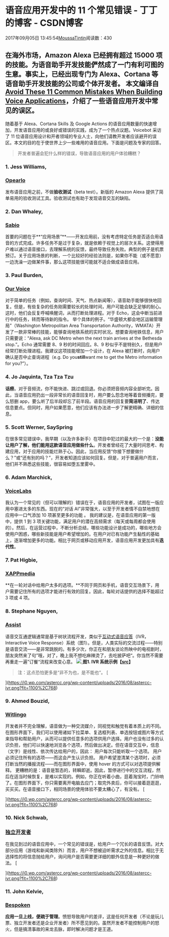 
# 语音应用开发中的 11 个常见错误 - 丁丁的博客 - CSDN博客


2017年09月05日 13:45:54[MoussaTintin](https://me.csdn.net/JackyTintin)阅读数：430


在海外市场，Amazon Alexa 已经拥有超过 15000 项的技能。为语音助手开发技能俨然成了一门有利可图的生意。事实上，已经出现专门为 Alexa、Cortana 等语音助手开发技能的公司或个体开发者。
本文编译自[Avoid These 11 Common Mistakes When Building Voice Applications](https://www.voicebot.ai/2017/06/02/avoid-11-common-mistakes-building-voice-applications/)，介绍了一些语音应用开发中常见的误区。
---
随着基于 Alexa、Cortana Skills 及 Google Actions 的语音应用数量的快速增加，开发语音应用的或良好或错误的实践，成为了一个热点议题。Voicebot 采访了 11 位语音应用设计和开者领域的专业人士，向他们请教开发者应该避开的误区。本文的目的在于使世界上少一些难用的语音应用。下面是问题及专家的回答。
> 开发者普遍会犯什么样的错误，导致语音应用的用户体验糟糕？

### 1. Jess Williams,
### [Opearlo](http://www.opearlo.com/)
发布语音应用之前，不做**验收测试**（beta test）。新版的 Amazon Alexa 提供了简单易用的验收测试工具。验收测试也有助于发现语音交互的缺陷。
### 2. Dan Whaley,
### [Sabio](http://www.sabio.co.uk/)
首要的问题在于**“应用场景”**——开发应用前，没有考虑特定任务是否适合用语音的方式完成。许多任务不是过于复杂，就是依赖于视觉上的层次关系。这使得用户难以通过语音接口，去理解系统的反馈，最终导致任务失败。典型的例子是机票预订。关于应用场景的判断，一个比较好的经验法则是，如果你不能（或不愿意）一边洗澡一边做某件事，那么这项技能很可能就不适合做成语音应用。
### 3. Paul Burden,
### [Our Voice](http://www.ourvoice.net/)
对于简单的任务（例如，查询时间、天气、热点新闻等），语音助手能够很快地回复。但是，有些复杂的任务刚需要较长的处理时间，用户可能会缺乏足够的耐心。这时，他们会反复呼喊唤醒词，从而打断处理进程。对于 Echo，这会中断当前进行中的任务，转而等待新的指令。
举个具体的例子。“华盛顿大都会地区运输管理局”（Washington Metropolitan Area Transportation Authority，WMATA）开发了一款非常棒的技能，能够查询地铁系统的实时状况。想要查询地铁信息，用户只需要说：“Alexa, ask DC Metro when the next train arrives at the Bethesda stop.”。Echo 通常需要 8、9 秒的时间回应。8、9 秒似乎不是特别久，但是用户经常打断处理进程。我建议这项技能增加一个设计，在 Alexa 被打断时，向用户确认是否中止查询进程（e.g. Do you**still**want me to get the Metro information for you?”）。
### 4. Jo Jaquinta, Tza Tza Tzu
**话痨**。对于音频流，你不能快进、跳过或回退。你必须把音频内容全部听完。因此，当语音应用扔出一段非常长的语音回复时，用户要么怨念地等着音频播完，要么怒删 app，要么听了后半段却忘了前半段。语音应用的回复要**简洁明了**、传达信息要点。但同时，用户如果愿意，他们应该有办法进一步了解更精确、详细的信息。
### 5. Scott Werner, SaySpring
在很多常见错误中，我早期（以及许多新手）在项目中犯过的最大的一个是：**没能让用户了解，他们能用这款语音应用做些什么**。开发者曾经花了大量时间思考、构建应用，对于应用的技能烂熟于心。因此，当应用反馈“你接下想要做什么？”或“还有别的吗？”，开发者知道应该如何回复。但是，对于普遍用户而言，他们并不熟悉这些技能，很容易如堕五里雾中。
### 6. Adam Marchick,
### [VoiceLabs](http://voicelabs.co/)
我认为一个常见的（但可以理解的）错误在于，语音应用的开发者，试图在一版应用中塞进太多的东西。现在的“对话 AI”非常强大，以至于开发者情不自禁地想在应用中一口气添加 10 项甚至更多的功能 。
我的建议是，在语音应用的第一版中，提供 1 到 3 项关键功能，满足用户的潜在高频需求（每天或每周都会使用的）。然后，在运营过程中，不断分析总结，哪些功能设计是成功的，哪些地方会使用户困惑，哪些新技能是用户希望增加的。在用户对已有功能产生黏性的基础上，逐渐增加更多的功能。相比于网页或移动应用开发，语音应用开发更加具有**迭代性**。
### 7. Pat Higbie,
### [XAPPmedia](https://xappmedia.com/)
**在一轮对话中给用户太多的选项。**不同于网页和手机，语音交互场景下，用户需要记住所有的选项才能进行有效的回复。因此，每轮对话提供的选择不能超过 3 项或 4 项。
### 8. Stephane Nguyen,
### [Assist](http://www.assi.st/)
语音交互通逻辑通常是基于树状流程开发，类似于[互动式语音应答](https://zh.wikipedia.org/zh-cn/%E4%BA%92%E5%8B%95%E5%BC%8F%E8%AA%9E%E9%9F%B3%E6%87%89%E7%AD%94)（IVR，Interactive Voice Response）系统（图1）。但是，人类实际的交流过程——特别是语音交流——是非常跳脱的。有多少次，你正在和朋友谈论热映中的电视剧时，朋友突然来了句”哦，对了，晚上我不想吃麻辣烫了，去吃披萨吧“。你当然不需要再重走一遍”订餐“流程来改变心意。
![](https://i0.wp.com/astercc.org/wp-content/uploads/2016/08/astercc-ivr.png?fit=1100%2C768)[ ](https://i0.wp.com/astercc.org/wp-content/uploads/2016/08/astercc-ivr.png?fit=1100%2C768)
**图1. IVR 系统示例【****[src](http://astercc.org/ivr-interactive-voice-response-digital-receptionist)****】**
[
](https://i0.wp.com/astercc.org/wp-content/uploads/2016/08/astercc-ivr.png?fit=1100%2C768)
> 注：这点恐怕更多是“非不为也，是不能也“。
[

](https://i0.wp.com/astercc.org/wp-content/uploads/2016/08/astercc-ivr.png?fit=1100%2C768)
### 9. Ahmed Bouzid,
### [Witlingo](http://www.witlingo.com/)
[
](https://i0.wp.com/astercc.org/wp-content/uploads/2016/08/astercc-ivr.png?fit=1100%2C768)开发者并不完全理解，语音做为一种交流媒介，同视觉和触觉有着本质上的不同。在图形界面下，我们可以使用诸如下拉菜单、复选框列表、单选按钮或图片等方式来指导和帮助用户，从而可以提供任意多的选项供用户选择。用户也没有过多的认识负担，他们可以快速地浏览各个选项，然后做出决定。但在语音交互中，信息（文字）是线性、依次传达给用户的，因此：
[
](https://i0.wp.com/astercc.org/wp-content/uploads/2016/08/astercc-ivr.png?fit=1100%2C768)用户每次只能听取一个选项。
用户必须记住所有的选项——而这会产生认识负担。
用户希望澄清某个选项时，必须打断当然的播报流程——而在图形界面中，使用 hover 的方式可以对选项提供解释。
[
](https://i0.wp.com/astercc.org/wp-content/uploads/2016/08/astercc-ivr.png?fit=1100%2C768)更糟糕的是：语音是暂态的，转瞬即逝。因此，暂停进行中的交互流程，然后在适当时候恢复，是难以实现的。例如，你正在听着小曲，逛着淘宝时，门铃响了。在图形界面下，你只需要离开电脑去应门；取完外卖后，你可以接着逛逛逛，买买买。在语音接口下，相同场景的使用体验不要太糟心了，有没有。
[

](https://i0.wp.com/astercc.org/wp-content/uploads/2016/08/astercc-ivr.png?fit=1100%2C768)
### 10. Nick Schwab,
### [独立开发者](https://nickschwab.com/)
[
](https://i0.wp.com/astercc.org/wp-content/uploads/2016/08/astercc-ivr.png?fit=1100%2C768)在我见到过的语音应用中，一个常见的错误是，给用户一个冗长的语音反馈。对大部分应用（游戏和新闻类除外）而言，用户不想被迫听需求之外的信息。相比于无选择性的将信息抛给用户，询问用户是否需要更详细的额外信息是一种更好的做法。
[

](https://i0.wp.com/astercc.org/wp-content/uploads/2016/08/astercc-ivr.png?fit=1100%2C768)
### 11. John Kelvie,
### [Bespoken](https://bespoken.tools/)
[
](https://i0.wp.com/astercc.org/wp-content/uploads/2016/08/astercc-ivr.png?fit=1100%2C768)**应用一旦上线，便疏于管理**。愤怒导致用户的差评，这是任何开发者（不论是玩儿票、独立开发者还是企业开发者）所不愿见到的。虽然开发者不能控制用户的怒火，但是搞清事故的来龙去脉，即时解决问题才是王道。
[            ](https://i0.wp.com/astercc.org/wp-content/uploads/2016/08/astercc-ivr.png?fit=1100%2C768)

